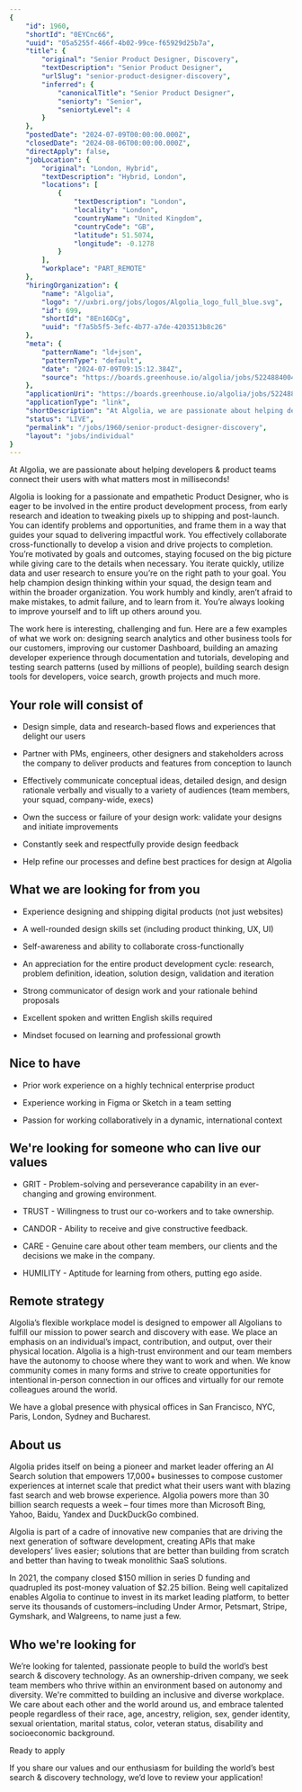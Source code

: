 ```yaml
---
{
	"id": 1960,
	"shortId": "0EYCnc66",
	"uuid": "05a5255f-466f-4b02-99ce-f65929d25b7a",
	"title": {
		"original": "Senior Product Designer, Discovery",
		"textDescription": "Senior Product Designer",
		"urlSlug": "senior-product-designer-discovery",
		"inferred": {
			"canonicalTitle": "Senior Product Designer",
			"seniorty": "Senior",
			"seniortyLevel": 4
		}
	},
	"postedDate": "2024-07-09T00:00:00.000Z",
	"closedDate": "2024-08-06T00:00:00.000Z",
	"directApply": false,
	"jobLocation": {
		"original": "London, Hybrid",
		"textDescription": "Hybrid, London",
		"locations": [
			{
				"textDescription": "London",
				"locality": "London",
				"countryName": "United Kingdom",
				"countryCode": "GB",
				"latitude": 51.5074,
				"longitude": -0.1278
			}
		],
		"workplace": "PART_REMOTE"
	},
	"hiringOrganization": {
		"name": "Algolia",
		"logo": "//uxbri.org/jobs/logos/Algolia_logo_full_blue.svg",
		"id": 699,
		"shortId": "8En16DCg",
		"uuid": "f7a5b5f5-3efc-4b77-a7de-4203513b8c26"
	},
	"meta": {
		"patternName": "ld+json",
		"patternType": "default",
		"date": "2024-07-09T09:15:12.384Z",
		"source": "https://boards.greenhouse.io/algolia/jobs/5224884004"
	},
	"applicationUri": "https://boards.greenhouse.io/algolia/jobs/5224884004#app",
	"applicationType": "link",
	"shortDescription": "At Algolia, we are passionate about helping developers product teams connect their users with what matters most in milliseconds! Algolia is looking for a passionate and empathetic Product Designer,",
	"status": "LIVE",
	"permalink": "/jobs/1960/senior-product-designer-discovery",
	"layout": "jobs/individual"
}
---
```

<p>At Algolia, we are passionate about helping developers &amp; product teams connect their users with what matters most in milliseconds!</p><p>Algolia is looking for a passionate and empathetic Product Designer, who is eager to be involved in the entire product development process, from early research and ideation to tweaking pixels up to shipping and post-launch. You can identify problems and opportunities, and frame them in a way that guides your squad to delivering impactful work. You effectively collaborate cross-functionally to develop a vision and drive projects to completion. You’re motivated by goals and outcomes, staying focused on the big picture while giving care to the details when necessary. You iterate quickly, utilize data and user research to ensure you’re on the right path to your goal. You help champion design thinking within your squad, the design team and within the broader organization. You work humbly and kindly, aren’t afraid to make mistakes, to admit failure, and to learn from it. You’re always looking to improve yourself and to lift up others around you.&nbsp;</p><p>The work here is interesting, challenging and fun. Here are a few examples of what we work on: designing search analytics and other business tools for our customers, improving our customer Dashboard, building an amazing developer experience through documentation and tutorials, developing and testing search patterns (used by millions of people), building search design tools for developers, voice search, growth projects and much more.</p><h2>Your role will consist of</h2><ul><li><p>Design simple, data and research-based flows and experiences that delight our users</p></li><li><p>Partner with PMs, engineers, other designers and stakeholders across the company to deliver products and features from conception to launch</p></li><li><p>Effectively communicate conceptual ideas, detailed design, and design rationale verbally and visually to a variety of audiences (team members, your squad, company-wide, execs)</p></li><li><p>Own the success or failure of your design work: validate your designs and initiate improvements</p></li><li><p>Constantly seek and respectfully provide design feedback</p></li><li><p>Help refine our processes and define best practices for design at Algolia</p></li></ul><h2>What we are looking for from you</h2><ul><li><p>Experience designing and shipping digital products (not just websites)</p></li><li><p>A well-rounded design skills set (including product thinking, UX, UI)</p></li><li><p>Self-awareness and ability to collaborate cross-functionally</p></li><li><p>An appreciation for the entire product development cycle: research, problem definition, ideation, solution design, validation and iteration</p></li><li><p>Strong communicator of design work and your rationale behind proposals</p></li><li><p>Excellent spoken and written English skills required</p></li><li><p>Mindset focused on learning and professional growth</p></li></ul><h2>Nice to have</h2><ul><li><p>Prior work experience on a highly technical enterprise product</p></li><li><p>Experience working in Figma or Sketch in a team setting</p></li><li><p>Passion for working collaboratively in a dynamic, international context</p></li></ul><h2>We're looking for someone who can live our values</h2><ul><li><p>GRIT - Problem-solving and perseverance capability in an ever-changing and growing environment.</p></li><li><p>TRUST - Willingness to trust our co-workers and to take ownership.</p></li><li><p>CANDOR - Ability to receive and give constructive feedback.</p></li><li><p>CARE - Genuine care about other team members, our clients and the decisions we make in the company.</p></li><li><p>HUMILITY - Aptitude for learning from others, putting ego aside.</p></li></ul><h2>Remote strategy</h2><p>Algolia’s flexible workplace model is designed to empower all Algolians to fulfill our mission to power search and discovery with ease. We place an emphasis on an individual’s impact, contribution, and output, over their physical location. Algolia is a high-trust environment and our team members have the autonomy to choose where they want to work and when. We know community comes in many forms and strive to create opportunities for intentional in-person connection in our offices and virtually for our remote colleagues around the world.&nbsp;</p><p>We have a global presence with physical offices in San Francisco, NYC, Paris, London, Sydney and Bucharest.</p><h2>About us</h2><p>Algolia prides itself on being a pioneer and market leader offering an AI Search solution that empowers 17,000+ businesses to compose customer experiences at internet scale that predict what their users want with blazing fast search and web browse experience. Algolia powers more than 30 billion search requests a week – four times more than Microsoft Bing, Yahoo, Baidu, Yandex and DuckDuckGo combined.</p><p>Algolia is part of a cadre of innovative new companies that are driving the next generation of software development, creating APIs that make developers’ lives easier; solutions that are better than building from scratch and better than having to tweak monolithic SaaS solutions.</p><p>In 2021, the company closed $150 million in series D funding and quadrupled its post-money valuation of $2.25 billion. Being well capitalized enables Algolia to continue to invest in its market leading platform, to better serve its thousands of customers–including Under Armor, Petsmart, Stripe, Gymshark, and Walgreens, to name just a few.&nbsp;</p><h2>Who we're looking for</h2><p>We’re looking for talented, passionate people to build the world’s best search &amp; discovery technology. As an ownership-driven company, we seek team members who thrive within an environment based on autonomy and diversity. We're committed to building an inclusive and diverse workplace. We care about each other and the world around us, and embrace talented people regardless of their race, age, ancestry, religion, sex, gender identity, sexual orientation, marital status, color, veteran status, disability and socioeconomic background.</p><p>Ready to apply</p><p>If you share our values and our enthusiasm for building the world’s best search &amp; discovery technology, we’d love to review your application!</p>
